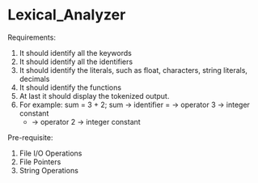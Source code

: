 # Lexical_Analyzer
Requirements:
1. It should identify all the keywords
2. It should identify all the identifiers
3. It should identify the literals, such as float, characters, string literals, decimals
4. It should identify the functions
5. At last it should display the tokenized output.
6. For example:
         sum = 3 + 2;
   sum -> identifier
   = -> operator
   3 ->   integer constant
   + -> operator
   2 -> integer constant 

Pre-requisite:
1. File I/O Operations
2. File Pointers
3. String Operations
